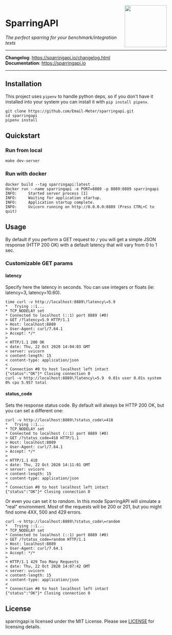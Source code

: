 <img src="https://i.picsum.photos/id/912/200/200.jpg?hmac=tYYyMFni6bya5yEVkwmmFekjWGedHVByLtPI5q1lcyw" align="right" width="131" />

# SparringAPI

*The perfect sparring for your benchmark/integration tests*

<hr/>

**Changelog**: https://sparringapi.io/changelog.html <br/>
**Documentation**: https://sparringapi.io <br/>

<hr/>


## Installation

This project uses `pipenv` to handle python deps, so if you don't have it installed into your system
you can install it with `pip install pipenv`.

    git clone https://github.com/Email-Meter/sparringapi.git
    cd sparringapi
    pipenv install

## Quickstart

### Run from local

    make dev-server

### Run with docker

    docker build --tag sparringapi:latest .
    docker run --name sparringapi -e PORT=8889 -p 8889:8889 sparringapi
    INFO:     Started server process [1]
    INFO:     Waiting for application startup.
    INFO:     Application startup complete.
    INFO:     Uvicorn running on http://0.0.0.0:8889 (Press CTRL+C to quit)

## Usage

By default if you perform a GET request to `/` you will get a simple JSON response (HTTP 200 OK) with a default latency that will vary from 0 to 1 sec.

### Customizable GET params

#### latency

Specify here the latency in seconds. You can use integers or floats (ie: latency=3, latency=10.60).

    time curl -v http://localhost:8889\?latency\=5.9
    *   Trying ::1...
    * TCP_NODELAY set
    * Connected to localhost (::1) port 8889 (#0)
    > GET /?latency=5.9 HTTP/1.1
    > Host: localhost:8889
    > User-Agent: curl/7.64.1
    > Accept: */*
    >
    < HTTP/1.1 200 OK
    < date: Thu, 22 Oct 2020 14:04:03 GMT
    < server: uvicorn
    < content-length: 15
    < content-type: application/json
    <
    * Connection #0 to host localhost left intact
    {"status":"OK"}* Closing connection 0
    curl -v http://localhost:8889\?latency\=5.9  0.01s user 0.01s system 0% cpu 5.957 total


#### status_code

Sets the response status code. By default will always be HTTP 200 OK, but you can set a different one:

    curl -v http://localhost:8889\?status_code\=418
    *   Trying ::1...
    * TCP_NODELAY set
    * Connected to localhost (::1) port 8889 (#0)
    > GET /?status_code=418 HTTP/1.1
    > Host: localhost:8889
    > User-Agent: curl/7.64.1
    > Accept: */*
    >
    < HTTP/1.1 418
    < date: Thu, 22 Oct 2020 14:11:01 GMT
    < server: uvicorn
    < content-length: 15
    < content-type: application/json
    <
    * Connection #0 to host localhost left intact
    {"status":"OK"}* Closing connection 0

Or even you can set it to *random*. In this mode SparringAPI will simulate a "real" environment. Most of the
requests will be 200 or 201, but you might find some 4XX, 500 and 429 errors.

    curl -v http://localhost:8889\?status_code\=random
    *   Trying ::1...
    * TCP_NODELAY set
    * Connected to localhost (::1) port 8889 (#0)
    > GET /?status_code=random HTTP/1.1
    > Host: localhost:8889
    > User-Agent: curl/7.64.1
    > Accept: */*
    >
    < HTTP/1.1 429 Too Many Requests
    < date: Thu, 22 Oct 2020 14:07:42 GMT
    < server: uvicorn
    < content-length: 15
    < content-type: application/json
    <
    * Connection #0 to host localhost left intact
    {"status":"OK"}* Closing connection 0

## License

sparringapi is licensed under the MIT License.  Please see [LICENSE] for licensing details.


[LICENSE]: https://github.com/dnmellen/sparringapi/blob/master/LICENSE

